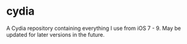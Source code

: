 # cydia
A Cydia repository containing everything I use from iOS 7 - 9. May be updated for later versions in the future.
